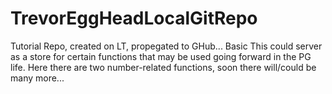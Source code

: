# TrevorEggHeadLocalGitRepo
Tutorial Repo, created on LT, propegated to GHub... Basic
This could server as a store for certain functions that may be used going forward in the PG life.
Here there are two number-related functions, soon there will/could be many more...
